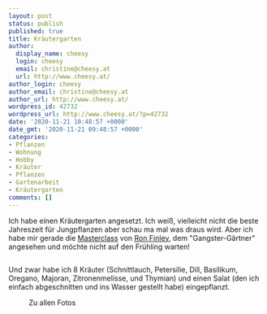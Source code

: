 ```yaml
---
layout: post
status: publish
published: true
title: Kräutergarten
author:
  display_name: cheesy
  login: cheesy
  email: christine@cheesy.at
  url: http://www.cheesy.at/
author_login: cheesy
author_email: christine@cheesy.at
author_url: http://www.cheesy.at/
wordpress_id: 42732
wordpress_url: http://www.cheesy.at/?p=42732
date: '2020-11-21 10:48:57 +0000'
date_gmt: '2020-11-21 09:48:57 +0000'
categories:
- Pflanzen
- Wohnung
- Hobby
- Kräuter
- Pflanzen
- Gartenarbeit
- Kräutergarten
comments: []
---
```

<!-- wp:paragraph -->
Ich habe einen Kräutergarten angesetzt. Ich weiß, vielleicht nicht die beste Jahreszeit für Jungpflanzen aber schau ma mal was draus wird. Aber ich habe mir gerade die [Masterclass](https://www.masterclass.com/) von [Ron Finley](http://ronfinley.com/), dem "Gangster-Gärtner" angesehen und möchte nicht auf den Frühling warten!
<!-- /wp:paragraph -->
<!-- wp:image {"id":42727} -->
<figure class="wp-block-image"><img src="{% link _fotos/leben-in-belfast/2020-2/kraeutergarten/Kräutergarten-009.jpg %}" alt="" class="wp-image-42727"></figure>
<!-- /wp:image -->
<!-- wp:paragraph -->
Und zwar habe ich 8 Kräuter (Schnittlauch, Petersilie, Dill, Basilikum, Oregano, Majoran, Zitronenmelisse, und Thymian) und einen Salat (den ich einfach abgeschnitten und ins Wasser gestellt habe) eingepflanzt.
<!-- /wp:paragraph -->
<!-- wp:image {"id":42728,"linkDestination":"custom"} -->
<figure class="wp-block-image"><a href="http://www.cheesy.at/fotos/leben-in-belfast/2020-2/kraeutergarten/"><img src="{% link _fotos/leben-in-belfast/2020-2/kraeutergarten/Kräutergarten-010.jpg %}" alt="" class="wp-image-42728"></a><br>
<figcaption>Zu allen Fotos</figcaption>
</figure>
<!-- /wp:image -->
<!-- wp:paragraph -->
<!-- /wp:paragraph -->
